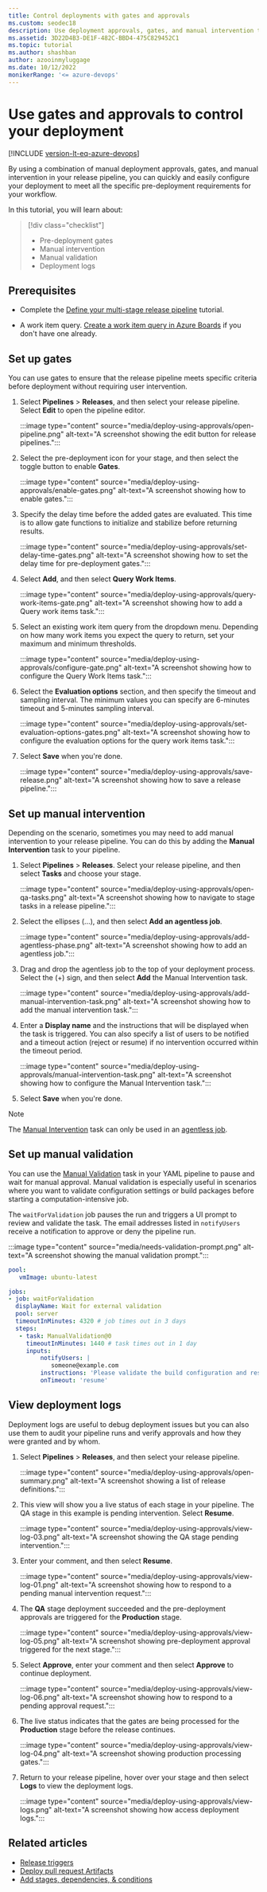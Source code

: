 ```yaml
---
title: Control deployments with gates and approvals
ms.custom: seodec18
description: Use deployment approvals, gates, and manual intervention to control your deployment
ms.assetid: 3D22D4B3-DE1F-482C-BBD4-475C829452C1
ms.topic: tutorial
ms.author: shashban
author: azooinmyluggage
ms.date: 10/12/2022
monikerRange: '<= azure-devops'
---
```


# Use gates and approvals to control your deployment

[!INCLUDE [version-lt-eq-azure-devops](../../includes/version-lt-eq-azure-devops.md)]

By using a combination of manual deployment approvals, gates, and manual intervention in your release pipeline, you can quickly and easily configure your deployment to meet all the specific pre-deployment requirements for your workflow.

In this tutorial, you will learn about:

> [!div class="checklist"]
> * Pre-deployment gates
> * Manual intervention
> * Manual validation
> * Deployment logs

## Prerequisites

- Complete the [Define your multi-stage release pipeline](define-multistage-release-process.md) tutorial.

- A work item query. [Create a work item query in Azure Boards](../../boards/queries/using-queries.md) if you don't have one already.

## Set up gates

You can use gates to ensure that the release pipeline meets specific criteria before deployment without requiring user intervention.

1. Select **Pipelines** > **Releases**, and then select your release pipeline. Select **Edit** to open the pipeline editor.

    :::image type="content" source="media/deploy-using-approvals/open-pipeline.png" alt-text="A screenshot showing the edit button for release pipelines.":::

1. Select the pre-deployment icon for your stage, and then select the toggle button to enable **Gates**.   

    :::image type="content" source="media/deploy-using-approvals/enable-gates.png" alt-text="A screenshot showing how to enable gates.":::

1. Specify the delay time before the added gates are evaluated. This time is to allow gate functions to initialize and stabilize before returning results.

    :::image type="content" source="media/deploy-using-approvals/set-delay-time-gates.png" alt-text="A screenshot showing how to set the delay time for pre-deployment gates.":::

1. Select **Add**, and then select **Query Work Items**.

    :::image type="content" source="media/deploy-using-approvals/query-work-items-gate.png" alt-text="A screenshot showing how to add a Query work items task.":::

1. Select an existing work item query from the dropdown menu. Depending on how many work items you expect the query to return, set your maximum and minimum thresholds.

    :::image type="content" source="media/deploy-using-approvals/configure-gate.png" alt-text="A screenshot showing how to configure the Query Work Items task.":::

1. Select the **Evaluation options** section, and then specify the timeout and sampling interval. The minimum values you can specify are 6-minutes timeout and 5-minutes sampling interval.

    :::image type="content" source="media/deploy-using-approvals/set-evaluation-options-gates.png" alt-text="A screenshot showing how to configure the evaluation options for the query work items task.":::

1. Select **Save** when you're done.

    :::image type="content" source="media/deploy-using-approvals/save-release.png" alt-text="A screenshot showing how to save a release pipeline.":::
   
## Set up manual intervention 

Depending on the scenario, sometimes you may need to add manual intervention to your release pipeline. You can do this by adding the **Manual Intervention** task to your pipeline.

1. Select **Pipelines** > **Releases**. Select your release pipeline, and then select **Tasks** and choose your stage.

    :::image type="content" source="media/deploy-using-approvals/open-qa-tasks.png" alt-text="A screenshot showing how to navigate to stage tasks in a release pipeline.":::

1. Select the ellipses (...), and then select **Add an agentless job**.

    :::image type="content" source="media/deploy-using-approvals/add-agentless-phase.png" alt-text="A screenshot showing how to add an agentless job.":::

1. Drag and drop the agentless job to the top of your deployment process. Select the (+) sign, and then select **Add** the Manual Intervention task.

    :::image type="content" source="media/deploy-using-approvals/add-manual-intervention-task.png" alt-text="A screenshot showing how to add the manual intervention task.":::

1. Enter a **Display name** and the instructions that will be displayed when the task is triggered. You can also specify a list of users to be notified and a timeout action (reject or resume) if no intervention occurred within the timeout period.

    :::image type="content" source="media/deploy-using-approvals/manual-intervention-task.png" alt-text="A screenshot showing how to configure the Manual Intervention task.":::

1. Select **Save** when you're done.

> [!NOTE]
> The [Manual Intervention](/azure/devops/pipelines/tasks/reference/manual-intervention-v8) task can only be used in an [agentless job](../process/phases.md#server-jobs).

## Set up manual validation 

You can use the [Manual Validation](/azure/devops/pipelines/tasks/reference/manual-validation-v0) task in your YAML pipeline to pause and wait for manual approval. Manual validation is especially useful in scenarios where you want to validate configuration settings or build packages before starting a computation-intensive job.

The `waitForValidation` job pauses the run and triggers a UI prompt to review and validate the task. The email addresses listed in `notifyUsers` receive a notification to approve or deny the pipeline run. 

:::image type="content" source="media/needs-validation-prompt.png" alt-text="A screenshot showing the manual validation prompt.":::
    

```YAML
pool: 
   vmImage: ubuntu-latest

jobs:
- job: waitForValidation
  displayName: Wait for external validation  
  pool: server    
  timeoutInMinutes: 4320 # job times out in 3 days
  steps:   
   - task: ManualValidation@0
     timeoutInMinutes: 1440 # task times out in 1 day
     inputs:
         notifyUsers: |
            someone@example.com
         instructions: 'Please validate the build configuration and resume'
         onTimeout: 'resume'
```

## View deployment logs

Deployment logs are useful to debug deployment issues but you can also use them to audit your pipeline runs and verify approvals and how they were granted and by whom. 

1. Select **Pipelines** > **Releases**, and then select your release pipeline.

    :::image type="content" source="media/deploy-using-approvals/open-summary.png" alt-text="A screenshot showing a list of release definitions.":::

1. This view will show you a live status of each stage in your pipeline. The QA stage in this example is pending intervention. Select **Resume**. 

    :::image type="content" source="media/deploy-using-approvals/view-log-03.png" alt-text="A screenshot showing the QA stage pending intervention.":::

1. Enter your comment, and then select **Resume**.

    :::image type="content" source="media/deploy-using-approvals/view-log-01.png" alt-text="A screenshot showing how to respond to a pending manual intervention request.":::

1. The **QA** stage deployment succeeded and the pre-deployment approvals are triggered for the **Production** stage.

    :::image type="content" source="media/deploy-using-approvals/view-log-05.png" alt-text="A screenshot showing pre-deployment approval triggered for the next stage.":::

1. Select **Approve**, enter your comment and then select **Approve** to continue deployment.

    :::image type="content" source="media/deploy-using-approvals/view-log-06.png" alt-text="A screenshot showing how to respond to a pending approval request.":::

1. The live status indicates that the gates are being processed for the **Production** stage before the release continues.  

    :::image type="content" source="media/deploy-using-approvals/view-log-04.png" alt-text="A screenshot showing production processing gates.":::

1. Return to your release pipeline, hover over your stage and then select **Logs** to view the deployment logs. 

    :::image type="content" source="media/deploy-using-approvals/view-logs.png" alt-text="A screenshot showing how access deployment logs.":::

## Related articles

- [Release triggers](triggers.md)
- [Deploy pull request Artifacts](deploy-pull-request-builds.md)
- [Add stages, dependencies, & conditions](../process/stages.md)
